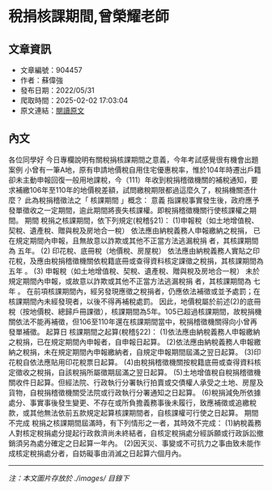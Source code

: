 # 稅捐核課期間,曾榮耀老師

## 文章資訊
- 文章編號：904457
- 作者：蘇偉強
- 發布日期：2022/05/31
- 爬取時間：2025-02-02 17:03:04
- 原文連結：[閱讀原文](https://real-estate.get.com.tw/Columns/detail.aspx?no=904457)

## 內文
各位同學好
今日專欄說明有關稅捐核課期間之意義，今年考試感覺很有機會出題
案例
小曾有一筆A地，原有申請地價稅自用住宅優惠稅率，惟於104年時遷出戶籍卻未主動申報回復一般用地課稅，今（111）年收到稅捐稽徵機關的補稅通知，要求補繳106年至110年的地價稅差額，試問繳稅期限都過這麼久了，稅捐機關憑什麼？
此為稅捐稽徵法之「
核課期間
」概念：
意義
指課稅事實發生後，政府應予發單徵收之一定期間，逾此期間將喪失核課權。即稅捐稽徵機關行使核課權之期間。
期間
稅捐之核課期間，依下列規定(稅稽§21)：
(1)申報稅（如土地增值稅、契稅、遺產稅、贈與稅及房地合一稅）
依法應由納稅義務人申報繳納之稅捐，
已在規定期間內申報，且無故意以詐欺或其他不正當方法逃漏稅捐
者，其核課期間為
五年。
(2)
印花稅、底冊稅（地價稅、房屋稅）
依法應由納稅義務人實貼之印花稅，及應由稅捐稽徵機關依稅籍底冊或查得資料核定課徵之稅捐，其核課期間為
五年
。
(3)
申報稅（如土地增值稅、契稅、遺產稅、贈與稅及房地合一稅）
未於規定期間內申報，或故意以詐欺或其他不正當方法逃漏稅捐
者，其核課期間為
七年
。
在前項核課期間內，經另發現應徵之稅捐者，仍應依法補徵或並予處罰；在核課期間內未經發現者，以後不得再補稅處罰。
因此，地價稅屬於前述(2)的底冊稅（按地價稅、總歸戶冊課徵），核課期間為5年。105已超過核課期間，故稅捐機關依法不能再補徵，但106至110年還在核課期間當中，稅捐稽徵機關得向小曾再發單補徵。
起算日
核課期間之起算(稅稽§22)：
(1)依法應由納稅義務人申報繳納之稅捐，已在規定期間內申報者，自申報日起算。
(2)依法應由納稅義務人申報繳納之稅捐，未在規定期間內申報繳納者，自規定申報期間屆滿之翌日起算。
(3)印花稅自依法應貼用印花稅票日起算。
(4)由稅捐稽徵機關按稅籍底冊或查得資料核定徵收之稅捐，自該稅捐所屬徵期屆滿之翌日起算。
(5)土地增值稅自稅捐稽徵機關收件日起算。但經法院、行政執行分署執行拍賣或交債權人承受之土地、房屋及貨物，自稅捐稽徵機關受法院或行政執行分署通知之日起算。
(6)稅捐減免所依據處分、事實事後發生變更、不存在或所負擔義務事後未履行，致應補徵或追繳稅款，或其他無法依前五款規定起算核課期間者，自核課權可行使之日起算。
期間不完成
稅捐之核課期間屆滿時，有下列情形之一者，其時效不完成：
(1)納稅義務人對核定稅捐處分提起行政救濟尚未終結者，自核定稅捐處分經訴願或行政訴訟撤銷須另為處分確定之日起算一年內。
(2)因天災、事變或不可抗力之事由致未能作成核定稅捐處分者，自妨礙事由消滅之日起算六個月內。

---
*注：本文圖片存放於 ./images/ 目錄下*
